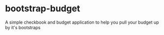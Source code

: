 # bootstrap-budget
A simple checkbook and budget application to help you pull your budget up by it's bootstraps
